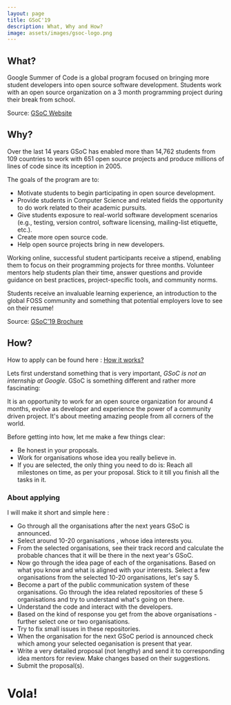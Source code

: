 ```yaml
---
layout: page
title: GSoC'19
description: What, Why and How?
image: assets/images/gsoc-logo.png 
---
```


## What?

Google Summer of Code is a global program focused on bringing more student developers into open source software development. Students work with an open source organization on a 3 month programming project during their break from school.

Source: [GSoC Website](https://summerofcode.withgoogle.com/ )

## Why?

Over the last 14 years GSoC has enabled more than 14,762 students from 109
countries to work with 651 open source projects and produce millions of lines of
code since its inception in 2005.

The goals of the program are to:
- Motivate students to begin participating in open source
development.
- Provide students in Computer Science and related fields the
opportunity to do work related to their academic pursuits.
- Give students exposure to real-world software development
scenarios (e.g., testing, version control, software licensing,
mailing-list etiquette, etc.).
- Create more open source code.
- Help open source projects bring in new developers.

Working online, successful student participants receive a stipend, enabling them
to focus on their programming projects for three months. Volunteer mentors help
students plan their time, answer questions and provide guidance on best
practices, project-specific tools, and community norms.

Students receive an invaluable learning experience, an introduction to the global
FOSS community and something that potential employers love to see on their
resume!

Source: [GSoC'19 Brochure](https://developers.google.com/open-source/gsoc/resources/downloads/GSoC2019Flyer.pdf)

## How?

How to apply can be found here : [How it works?](https://summerofcode.withgoogle.com/how-it-works/)

Lets first understand something that is very important, *GSoC is not an internship at Google*. GSoC is something different and rather more fascinating:

It is an opportunity to work for an open source organization for around 4 months, evolve as developer and experience the power of a community driven project. It's about meeting amazing people from all corners of the world.

Before getting into how, let me make a few things clear:
- Be honest in your proposals.
- Work for organisations whose idea you really believe in.
- If you are selected, the only thing you need to do is: Reach all milestones on time, as per your proposal. Stick to it till you finish all the tasks in it.

### About applying

I will make it short and simple here :
- Go through all the organisations after the next years GSoC is announced.
- Select around 10-20 organisations , whose idea interests you.
- From the selected organisations, see their track record and calculate the probable chances that it will be there in the next year's GSoC. 
- Now go through the idea page of each of the organisations. Based on what you know and what is aligned with your interests. Select a few organisations from the selected 10-20 organisations, let's say 5. 
- Become a part of the public communication system of these organisations. Go through the idea related repositories of these 5 organisations and try to understand what's going on there.
- Understand the code and interact with the developers.
- Based on the kind of response you get from the above organisations - further select one or two organisations.
- Try to fix small issues in these repositories.
- When the organisation for the next GSoC period is announced check which among your selected oeganisation is present that year.
- Write a very detailed proposal  (not lengthy) and send it to corresponding idea mentors for review. Make changes based on their suggestions.
- Submit the proposal(s).

# Vola!
